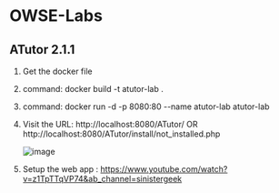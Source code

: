 # OWSE-Labs

## ATutor 2.1.1

1. Get the docker file
2. command: docker build -t atutor-lab .
2. command: docker run -d -p 8080:80 --name atutor-lab atutor-lab
3. Visit the URL: http://localhost:8080/ATutor/ OR http://localhost:8080/ATutor/install/not_installed.php
   
   ![image](https://github.com/user-attachments/assets/759bcdae-c522-4ec2-a3d2-ef692cd393dc)

5. Setup the web app : https://www.youtube.com/watch?v=z1TpTTqVP74&ab_channel=sinistergeek
